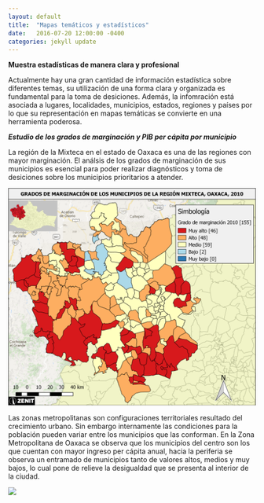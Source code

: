 ```yaml
---
layout: default
title:  "Mapas temáticos y estadísticos"
date:   2016-07-20 12:00:00 -0400
categories: jekyll update
---
```


<strong>Muestra estadísticas de manera clara y profesional</strong>

Actualmente hay una gran cantidad de información estadística sobre diferentes temas, su utilización de una forma clara y organizada es fundamental para la toma de desiciones. Además, la infomración está asociada a lugares, localidades, municipios, estados, regiones y países por lo que su representación en mapas temáticas se convierte en una herramienta poderosa.

<strong><em>Estudio de los grados de marginación y PIB per cápita por municipio</em></strong>

La región de la Mixteca en el estado de Oaxaca es una de las regiones con mayor marginación. El análsis de los grados de marginación de sus municipios es esencial para poder realizar diagnósticos y toma de desiciones sobre los municipios prioritarios a atender.

<img src="/images/post/oaxaca/estadistico.png" width="900">

Las zonas metropolitanas son configuraciones territoriales resultado del crecimiento urbano. Sin embargo internamente las condiciones para la población pueden variar entre los municipios que las conforman. En la Zona Metropolitana de Oaxaca se observa que los municipios del centro son los que cuentan con mayor ingreso per cápita anual, hacia la periferia se observa un entramado de municipios tanto de valores altos, medios y muy bajos, lo cual pone de relieve la desigualdad que se presenta al interior de la ciudad. 

<img src="/images/post/oaxaca/Mapa 6. Ingreso per cápita.png" width="900">


